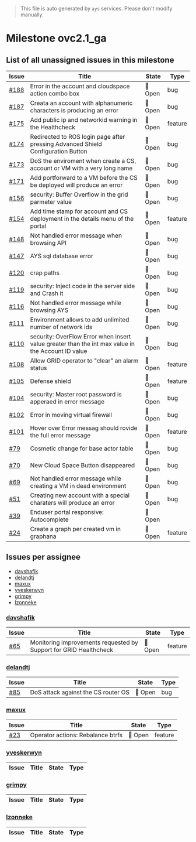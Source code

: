 > This file is auto generated by `ays` services. Please don't modify manually.

# Milestone ovc2.1_ga

## List of all unassigned issues in this milestone

|Issue|Title|State|Type|
|-----|-----|-----|---|
|[#188](https://github.com/0-complexity/openvcloud/issues/188)|Error in the account and cloudspace  action combo box|:red_circle: Open|bug|
|[#187](https://github.com/0-complexity/openvcloud/issues/187)|Creata an account with alphanumeric characters is producing an error|:red_circle: Open|bug|
|[#175](https://github.com/0-complexity/openvcloud/issues/175)|Add public ip  and networkid warning in the Healthcheck|:red_circle: Open|feature|
|[#174](https://github.com/0-complexity/openvcloud/issues/174)|Redirected to ROS login page after pressing Advanced Shield Configuration Button|:red_circle: Open|bug|
|[#173](https://github.com/0-complexity/openvcloud/issues/173)|DoS the enviroment when create a CS, account or VM with a very long name|:red_circle: Open|bug|
|[#171](https://github.com/0-complexity/openvcloud/issues/171)|Add portforward to a VM before the CS be deployed will produce an error|:red_circle: Open|bug|
|[#156](https://github.com/0-complexity/openvcloud/issues/156)|security: Buffer Overflow in the grid parmeter value|:red_circle: Open|bug|
|[#154](https://github.com/0-complexity/openvcloud/issues/154)|Add time stamp for account and CS deployment in the details menu of the portal|:red_circle: Open|feature|
|[#148](https://github.com/0-complexity/openvcloud/issues/148)|Not handled error message when browsing API|:red_circle: Open|bug|
|[#147](https://github.com/0-complexity/openvcloud/issues/147)|AYS sql database error|:red_circle: Open|bug|
|[#120](https://github.com/0-complexity/openvcloud/issues/120)|crap paths|:red_circle: Open|bug|
|[#119](https://github.com/0-complexity/openvcloud/issues/119)|security: Inject code in the server side and Crash it|:red_circle: Open|bug|
|[#116](https://github.com/0-complexity/openvcloud/issues/116)|Not handled error message while browsing AYS|:red_circle: Open|bug|
|[#111](https://github.com/0-complexity/openvcloud/issues/111)|Environment allows to add unlimited number of network ids|:red_circle: Open|bug|
|[#110](https://github.com/0-complexity/openvcloud/issues/110)|security: OverFlow Error when insert value greater than the int max value in the Account ID value|:red_circle: Open|bug|
|[#108](https://github.com/0-complexity/openvcloud/issues/108)|Allow GRID operator to "clear" an alarm status|:red_circle: Open|feature|
|[#105](https://github.com/0-complexity/openvcloud/issues/105)|Defense shield|:red_circle: Open|feature|
|[#104](https://github.com/0-complexity/openvcloud/issues/104)|security: Master root password is apperaed in error message|:red_circle: Open|bug|
|[#102](https://github.com/0-complexity/openvcloud/issues/102)|Error in moving virtual firewall|:red_circle: Open|bug|
|[#101](https://github.com/0-complexity/openvcloud/issues/101)|Hover over Error messag should rovide the full error message|:red_circle: Open|feature|
|[#79](https://github.com/0-complexity/openvcloud/issues/79)|Cosmetic change for base actor table|:red_circle: Open|bug|
|[#70](https://github.com/0-complexity/openvcloud/issues/70)|New Cloud Space Button disappeared|:red_circle: Open|bug|
|[#69](https://github.com/0-complexity/openvcloud/issues/69)|Not handled error message while creating a VM in dead environment|:red_circle: Open|bug|
|[#51](https://github.com/0-complexity/openvcloud/issues/51)|Creating new account with a special charaters will produce an error|:red_circle: Open|bug|
|[#39](https://github.com/0-complexity/openvcloud/issues/39)|Enduser portal responsive: Autocomplete|:red_circle: Open||
|[#24](https://github.com/0-complexity/openvcloud/issues/24)|Create a graph per created vm in graphana|:red_circle: Open|feature|


## Issues per assignee
- [davshafik](#davshafik)
- [delandtj](#delandtj)
- [maxux](#maxux)
- [yveskerwyn](#yveskerwyn)
- [grimpy](#grimpy)
- [lzonneke](#lzonneke)



### [davshafik](https://github.com/davshafik)

|Issue|Title|State|Type|
|-----|-----|-----|----|
|[#65](https://github.com/0-complexity/openvcloud/issues/65)|Monitoring improvements requested by Support for GRID Healthcheck|:red_circle: Open|feature|


### [delandtj](https://github.com/delandtj)

|Issue|Title|State|Type|
|-----|-----|-----|----|
|[#85](https://github.com/0-complexity/openvcloud/issues/85)|DoS attack against the CS router OS|:red_circle: Open|bug|


### [maxux](https://github.com/maxux)

|Issue|Title|State|Type|
|-----|-----|-----|----|
|[#23](https://github.com/0-complexity/openvcloud/issues/23)|Operator actions: Rebalance btrfs|:red_circle: Open|feature|


### [yveskerwyn](https://github.com/yveskerwyn)

|Issue|Title|State|Type|
|-----|-----|-----|----|


### [grimpy](https://github.com/grimpy)

|Issue|Title|State|Type|
|-----|-----|-----|----|


### [lzonneke](https://github.com/lzonneke)

|Issue|Title|State|Type|
|-----|-----|-----|----|

